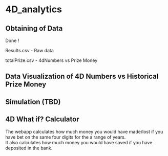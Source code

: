 # 4D_analytics

## Obtaining of Data
Done !

Results.csv - Raw data

totalPrize.csv - 4dNumbers vs Prize Money


## Data Visualization of 4D Numbers vs Historical Prize Money

## Simulation (TBD)

## 4D What if? Calculator

The webapp calculates how much money you would have made/lost if you have bet on the same four digits for the a range of years.  
It also calculates how much money you would have saved if you have deposited in the bank.

